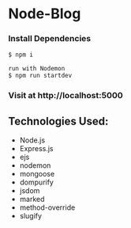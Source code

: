 # Node-Blog

### Install Dependencies
```
$ npm i
```
```
run with Nodemon
$ npm run startdev
```

### Visit at http://localhost:5000

## Technologies Used:

* Node.js
* Express.js 
* ejs
* nodemon
* mongoose
* dompurify
* jsdom
* marked
* method-override
* slugify






